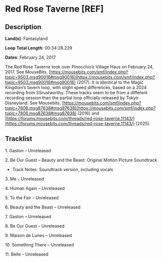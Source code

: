 # Red Rose Taverne [REF]

## Description

**Land(s)**: Fantasyland

**Loop Total Length**: 00:34:28.229

**Dates**: February 24, 2017

The Red Rose Taverne took over Pinocchio’s Village Haus on February  24, 2017. See MouseBits, [https://mousebits.com/smf/index.php?topic=9503.msg90016#msg90016](https://mousebits.com/smf/index.php?topic=9503.msg90016#msg90016) (2017). It is identical to the Magic Kingdom’s tavern loop, with slight speed differences, based on a 2024 recording from SSrustworthy. These tracks seem to be from a different recording session than the partial loop officially released by Tokyo Disneyland. See Mousebits, [https://mousebits.com/smf/index.php?topic=7806.msg87638#msg87638](https://mousebits.com/smf/index.php?topic=7806.msg87638#msg87638) (2016) and [https://forums.mousebits.com/threads/red-rose-taverne.11143/](https://forums.mousebits.com/threads/red-rose-taverne.11143/) (2025).

## Tracklist

1\. Gaston – Unreleased



2\. Be Our Guest – Beauty and the Beast: Original Motion Picture Soundtrack


- Track Notes: Soundtrack version, including vocals

3\. Me – Unreleased



4\. Human Again – Unreleased



5\. To the Fair – Unreleased



6\. Beauty and the Beast – Unreleased



7\. Gaston – Unreleased



8\. Be Our Guest – Unreleased



9\. Maison de Lunes – Unreleased



10\. Something There – Unreleased



11\. Belle – Unreleased


